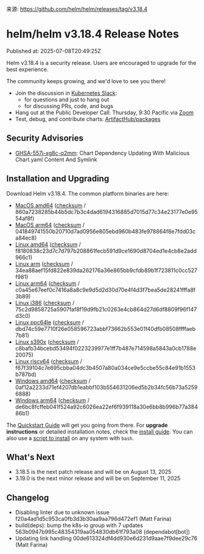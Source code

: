 来源: https://github.com/helm/helm/releases/tag/v3.18.4

# helm/helm v3.18.4 Release Notes

Published at: 2025-07-08T20:49:25Z

Helm v3.18.4 is a security release. Users are encouraged to upgrade for the best experience.

The community keeps growing, and we'd love to see you there!

- Join the discussion in [Kubernetes Slack](https://kubernetes.slack.com):
  -  for questions and just to hang out
  -  for discussing PRs, code, and bugs
- Hang out at the Public Developer Call: Thursday, 9:30 Pacific via [Zoom](https://zoom.us/j/696660622)
- Test, debug, and contribute charts: [ArtifactHub/packages](https://artifacthub.io/packages/search?kind=0)

## Security Advisories

- [GHSA-557j-xg8c-q2mm](https://github.com/helm/helm/security/advisories/GHSA-557j-xg8c-q2mm): Chart Dependency Updating With Malicious Chart.yaml Content And Symlink 

## Installation and Upgrading

Download Helm v3.18.4. The common platform binaries are here:

- [MacOS amd64](https://get.helm.sh/helm-v3.18.4-darwin-amd64.tar.gz) ([checksum](https://get.helm.sh/helm-v3.18.4-darwin-amd64.tar.gz.sha256sum) / 860a7238285b44b5dc7b3c4dad6194316885d7015d77c34e23177e0e9554af8f)
- [MacOS arm64](https://get.helm.sh/helm-v3.18.4-darwin-arm64.tar.gz) ([checksum](https://get.helm.sh/helm-v3.18.4-darwin-arm64.tar.gz.sha256sum) / 041849741550b20710d7ad0956e805ebd960b483fe978864f8e7fdd03ca84ec8)
- [Linux amd64](https://get.helm.sh/helm-v3.18.4-linux-amd64.tar.gz) ([checksum](https://get.helm.sh/helm-v3.18.4-linux-amd64.tar.gz.sha256sum) / f8180838c23d7c7d797b208861fecb591d9ce1690d8704ed1e4cb8e2add966c1)
- [Linux arm](https://get.helm.sh/helm-v3.18.4-linux-arm.tar.gz) ([checksum](https://get.helm.sh/helm-v3.18.4-linux-arm.tar.gz.sha256sum) / 34ea88aef15fd822e839da262176a36e865bb9cfdb89b1f723811c0cc527f981)
- [Linux arm64](https://get.helm.sh/helm-v3.18.4-linux-arm64.tar.gz) ([checksum](https://get.helm.sh/helm-v3.18.4-linux-arm64.tar.gz.sha256sum) / c0a45e67eef0c7416a8a8c9e9d5d2d30d70e4f4d3f7bea5de28241fffa8f3b89)
- [Linux i386](https://get.helm.sh/helm-v3.18.4-linux-386.tar.gz) ([checksum](https://get.helm.sh/helm-v3.18.4-linux-386.tar.gz.sha256sum) / 75c2d9858725a5907faf8f19d9fb21c0263e4cb864d27d6df8809f96f147d3c0)
- [Linux ppc64le](https://get.helm.sh/helm-v3.18.4-linux-ppc64le.tar.gz) ([checksum](https://get.helm.sh/helm-v3.18.4-linux-ppc64le.tar.gz.sha256sum) / dbd74c59e7710f26e058596723abbf73662b553e01f40dfb08508ffffaeb7b81)
- [Linux s390x](https://get.helm.sh/helm-v3.18.4-linux-s390x.tar.gz) ([checksum](https://get.helm.sh/helm-v3.18.4-linux-s390x.tar.gz.sha256sum) / c8bafb34bcebd53494f0223239977e1ff7b487e714598a5843a0cb1788e20075)
- [Linux riscv64](https://get.helm.sh/helm-v3.18.4-linux-riscv64.tar.gz) ([checksum](https://get.helm.sh/helm-v3.18.4-linux-riscv64.tar.gz.sha256sum) / f67f39104c7e695cbba04dc3b4507a80a034ce9e5ccbe55c84e91b1553b787bd)
- [Windows amd64](https://get.helm.sh/helm-v3.18.4-windows-amd64.zip) ([checksum](https://get.helm.sh/helm-v3.18.4-windows-amd64.zip.sha256sum) / 0af12a2233d71ef4207db1eabbf103b554631206ed5b2b34fc56b73a52596888)
- [Windows arm64](https://get.helm.sh/helm-v3.18.4-windows-arm64.zip) ([checksum](https://get.helm.sh/helm-v3.18.4-windows-arm64.zip.sha256sum) / de6bc8fcffeb041f524a92c6026ea22ef6f939118a30e6bb8b996b77a38486b1)

The [Quickstart Guide](https://helm.sh/docs/intro/quickstart/) will get you going from there. For **upgrade instructions** or detailed installation notes, check the [install guide](https://helm.sh/docs/intro/install/). You can also use a [script to install](https://raw.githubusercontent.com/helm/helm/main/scripts/get-helm-3) on any system with `bash`.

## What's Next

 - 3.18.5 is the next patch release and will be on August 13, 2025
 - 3.19.0 is the next minor release and will be on September 11, 2025


## Changelog

- Disabling linter due to unknown issue f20a4ad1d5c953ca0fb3d3b30aa9aa796d472ef1 (Matt Farina)
- build(deps): bump the k8s-io group with 7 updates 563b0947b995c48354319aa054830db61f793a08 (dependabot[bot])
- Updating link handling 00de613324df4dd930e6d231d9aae7f9dee29c76 (Matt Farina)
